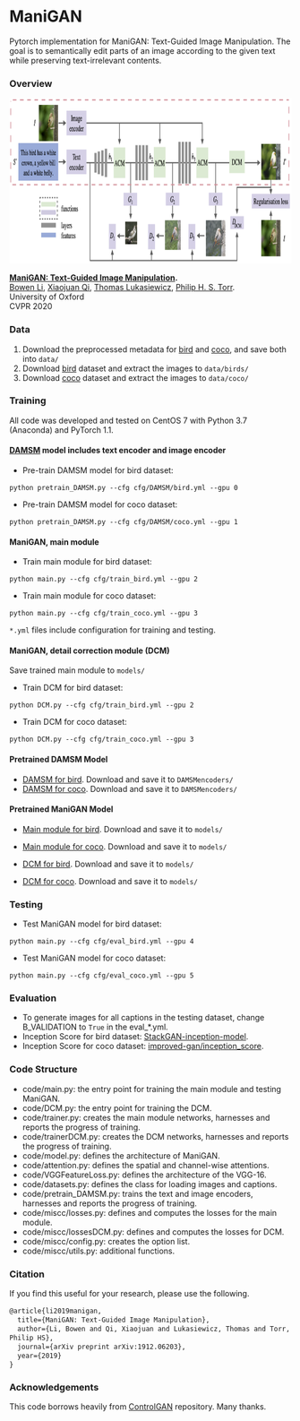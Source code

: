 # ManiGAN 
Pytorch implementation for ManiGAN: Text-Guided Image Manipulation. The goal is to semantically edit parts of an image according to the given text while preserving text-irrelevant contents.

### Overview
<img src="archi.jpg" width="940px" height="295px"/>

**[ManiGAN: Text-Guided Image Manipulation](https://arxiv.org/abs/1912.06203).**  
[Bowen Li](https://mrlibw.github.io/), [Xiaojuan Qi](https://xjqi.github.io/), [Thomas Lukasiewicz](http://www.cs.ox.ac.uk/people/thomas.lukasiewicz/), [Philip H. S. Torr](http://www.robots.ox.ac.uk/~phst/).<br> University of Oxford <br> CVPR 2020 <br>

### Data

1. Download the preprocessed metadata for [bird](https://drive.google.com/file/d/1b8wxdYjZEV-oznxL3PohL84vuKlBW6Mm/view?usp=sharing) and [coco](https://drive.google.com/file/d/12xuNBDCsnjIhuaP3s2DGsufyfArWc5Dw/view?usp=sharing), and save both into `data/`
2. Download [bird](http://www.vision.caltech.edu/visipedia/CUB-200-2011.html) dataset and extract the images to `data/birds/`
3. Download [coco](http://cocodataset.org/#download) dataset and extract the images to `data/coco/`

### Training
All code was developed and tested on CentOS 7 with Python 3.7 (Anaconda) and PyTorch 1.1.

#### [DAMSM](https://github.com/taoxugit/AttnGAN) model includes text encoder and image encoder
- Pre-train DAMSM model for bird dataset:
```
python pretrain_DAMSM.py --cfg cfg/DAMSM/bird.yml --gpu 0
```
- Pre-train DAMSM model for coco dataset: 
```
python pretrain_DAMSM.py --cfg cfg/DAMSM/coco.yml --gpu 1
```
#### ManiGAN, main module
- Train main module for bird dataset:
```
python main.py --cfg cfg/train_bird.yml --gpu 2
```
- Train main module for coco dataset: 
```
python main.py --cfg cfg/train_coco.yml --gpu 3
```

`*.yml` files include configuration for training and testing.

#### ManiGAN, detail correction module (DCM)
Save trained main module to `models/`

- Train DCM for bird dataset:
```
python DCM.py --cfg cfg/train_bird.yml --gpu 2
```
- Train DCM for coco dataset: 
```
python DCM.py --cfg cfg/train_coco.yml --gpu 3
```

#### Pretrained DAMSM Model
- [DAMSM for bird](https://drive.google.com/file/d/1ZqlwNWIaV4KblBwZ6eqlX9-_SzLlP17h/view?usp=sharing). Download and save it to `DAMSMencoders/`
- [DAMSM for coco](https://drive.google.com/file/d/1ewMMhCDf-QfAD_vs07ZFgg2L9quIKRUN/view?usp=sharing). Download and save it to `DAMSMencoders/`
#### Pretrained ManiGAN Model
- [Main module for bird](https://drive.google.com/file/d/1X8GU4tXP-lc_YVqR1Rq9Jx6SIkQlKdje/view?usp=sharing). Download and save it to `models/`

- [Main module for coco](https://drive.google.com/file/d/1jl8mNnb9_y6Uj8UIj-_yzzGxfmxOCX8c/view?usp=sharing). Download and save it to `models/`

- [DCM for bird](https://drive.google.com/file/d/1Wgu402wLWXEmZRIsq_NV22WvzYQZCMX5/view?usp=sharing). Download and save it to `models/`

- [DCM for coco](https://drive.google.com/file/d/1Fjx71tWt8Ec0dvqtTeGj0kS5J46GwtZA/view?usp=sharing). Download and save it to `models/`

### Testing
- Test ManiGAN model for bird dataset:
```
python main.py --cfg cfg/eval_bird.yml --gpu 4
```
- Test ManiGAN model for coco dataset: 
```
python main.py --cfg cfg/eval_coco.yml --gpu 5
```
### Evaluation

- To generate images for all captions in the testing dataset, change B_VALIDATION to `True` in the eval_*.yml. 
- Inception Score for bird dataset: [StackGAN-inception-model](https://github.com/hanzhanggit/StackGAN-inception-model).
- Inception Score for coco dataset: [improved-gan/inception_score](https://github.com/openai/improved-gan/tree/master/inception_score).

### Code Structure
- code/main.py: the entry point for training the main module and testing ManiGAN.
- code/DCM.py: the entry point for training the DCM.
- code/trainer.py: creates the main module networks, harnesses and reports the progress of training.
- code/trainerDCM.py: creates the DCM networks, harnesses and reports the progress of training.
- code/model.py: defines the architecture of ManiGAN.
- code/attention.py: defines the spatial and channel-wise attentions.
- code/VGGFeatureLoss.py: defines the architecture of the VGG-16.
- code/datasets.py: defines the class for loading images and captions.
- code/pretrain_DAMSM.py: trains the text and image encoders, harnesses and reports the progress of training. 
- code/miscc/losses.py: defines and computes the losses for the main module.
- code/miscc/lossesDCM.py: defines and computes the losses for DCM.
- code/miscc/config.py: creates the option list.
- code/miscc/utils.py: additional functions.

### Citation

If you find this useful for your research, please use the following.

```
@article{li2019manigan,
  title={ManiGAN: Text-Guided Image Manipulation},
  author={Li, Bowen and Qi, Xiaojuan and Lukasiewicz, Thomas and Torr, Philip HS},
  journal={arXiv preprint arXiv:1912.06203},
  year={2019}
}
```

### Acknowledgements
This code borrows heavily from [ControlGAN](https://github.com/mrlibw/ControlGAN) repository. Many thanks.
